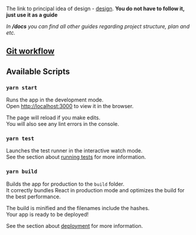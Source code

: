 The link to principal idea of design - [design](https://symu.co/freebies/templates-4/merkury-dashboard-psd-template/). **You do not have to follow it, just use it as a guide**

_In **/docs** you can find all other guides regarding project structure, plan and etc._

## [Git workflow](https://github.com/Dev-incubator/DIMS.UI-6/wiki/Git-workflow)

## Available Scripts

### `yarn start`

Runs the app in the development mode.<br />
Open [http://localhost:3000](http://localhost:3000) to view it in the browser.

The page will reload if you make edits.<br />
You will also see any lint errors in the console.

### `yarn test`

Launches the test runner in the interactive watch mode.<br />
See the section about [running tests](https://facebook.github.io/create-react-app/docs/running-tests) for more information.

### `yarn build`

Builds the app for production to the `build` folder.<br />
It correctly bundles React in production mode and optimizes the build for the best performance.

The build is minified and the filenames include the hashes.<br />
Your app is ready to be deployed!

See the section about [deployment](https://facebook.github.io/create-react-app/docs/deployment) for more information.
